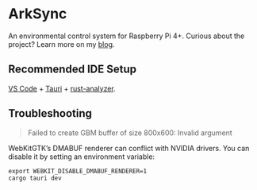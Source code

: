 # ArkSync

An environmental control system for Raspberry Pi 4+. Curious about the project? Learn more on my [blog](https://theredfi.sh/).

## Recommended IDE Setup

[VS Code](https://code.visualstudio.com/) + [Tauri](https://marketplace.visualstudio.com/items?itemName=tauri-apps.tauri-vscode) + [rust-analyzer](https://marketplace.visualstudio.com/items?itemName=rust-lang.rust-analyzer).

## Troubleshooting

> Failed to create GBM buffer of size 800x600: Invalid argument

WebKitGTK’s DMABUF renderer can conflict with NVIDIA drivers. You can disable it by setting an environment variable:

```
export WEBKIT_DISABLE_DMABUF_RENDERER=1
cargo tauri dev
```
